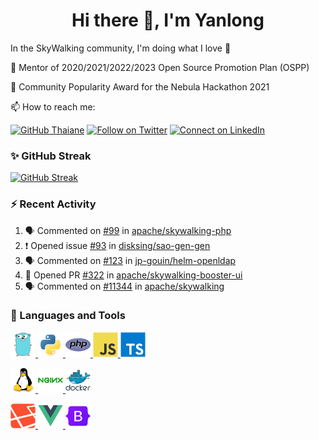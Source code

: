 <h1 align="center">Hi there 👋, I'm Yanlong</h1>

In the SkyWalking community, I'm doing what I love 🙌

:bow_and_arrow: Mentor of 2020/2021/2022/2023 Open Source Promotion Plan (OSPP)

:bow_and_arrow: Community Popularity Award for the Nebula Hackathon 2021

📫 How to reach me:

[![GitHub Thaiane](https://img.shields.io/github/followers/heyanlong?label=follow&style=social)](https://github.com/heyanlong)
[![Follow on Twitter](https://img.shields.io/badge/--twitter?label=Twitter&logo=Twitter&style=social)](https://twitter.com/YanlongHe)
[![Connect on LinkedIn](https://img.shields.io/badge/--linkedin?label=LinkedIn&logo=LinkedIn&style=social)](https://www.linkedin.com/in/yanlong-he/)



<!--
**heyanlong/heyanlong** is a ✨ _special_ ✨ repository because its `README.md` (this file) appears on your GitHub profile.

Here are some ideas to get you started:

- 🔭 I’m currently working on ...
- 🌱 I’m currently learning ...
- 👯 I’m looking to collaborate on ...
- 🤔 I’m looking for help with ...
- 💬 Ask me about ...
- 📫 How to reach me: ...
- 😄 Pronouns: ...
- ⚡ Fun fact: ...
-->

### ✨ GitHub Streak

[![GitHub Streak](http://github-readme-streak-stats.herokuapp.com?user=heyanlong)](https://git.io/streak-stats)


### :zap: Recent Activity

<!--START_SECTION:activity-->
1. 🗣 Commented on [#99](https://github.com/apache/skywalking-php/pull/99#issuecomment-1745162360) in [apache/skywalking-php](https://github.com/apache/skywalking-php)
2. ❗ Opened issue [#93](https://github.com/disksing/sao-gen-gen/issues/93) in [disksing/sao-gen-gen](https://github.com/disksing/sao-gen-gen)
3. 🗣 Commented on [#123](https://github.com/jp-gouin/helm-openldap/pull/123#issuecomment-1729158898) in [jp-gouin/helm-openldap](https://github.com/jp-gouin/helm-openldap)
4. 💪 Opened PR [#322](https://github.com/apache/skywalking-booster-ui/pull/322) in [apache/skywalking-booster-ui](https://github.com/apache/skywalking-booster-ui)
5. 🗣 Commented on [#11344](https://github.com/apache/skywalking/issues/11344#issuecomment-1726834771) in [apache/skywalking](https://github.com/apache/skywalking)
<!--END_SECTION:activity-->

### 🔧 Languages and Tools

<p align="left">
  <a href="https://go.dev/" target="_blank">
    <img src="https://raw.githubusercontent.com/devicons/devicon/master/icons/go/go-original.svg" alt="go" width="40" height="40"/>
  </a>
  <a href="https://www.python.org" target="_blank">
    <img src="https://raw.githubusercontent.com/devicons/devicon/master/icons/python/python-original.svg" alt="python" width="40" height="40"/>
  </a>
  <a href="https://www.php.net/" target="_blank">
    <img src="https://raw.githubusercontent.com/devicons/devicon/master/icons/php/php-original.svg" alt="php" width="40" height="40"/>
  </a>
  <a href="https://developer.mozilla.org/en-US/docs/Web/JavaScript" target="_blank">
    <img src="https://raw.githubusercontent.com/devicons/devicon/master/icons/javascript/javascript-original.svg" alt="javascript" width="40" height="40"/>
  </a> 
  <a href="https://www.typescriptlang.org/" target="_blank">
    <img src="https://raw.githubusercontent.com/devicons/devicon/master/icons/typescript/typescript-original.svg" alt="typescript" width="40" height="40"/>
  </a>
</p>

<p align="left">
  <a href="https://www.linux.org/" target="_blank">
    <img src="https://raw.githubusercontent.com/devicons/devicon/master/icons/linux/linux-original.svg" alt="linux" width="40" height="40"/>
  </a>
  <a href="https://www.nginx.com/" target="_blank">
    <img src="https://raw.githubusercontent.com/devicons/devicon/master/icons/nginx/nginx-original.svg" alt="nginx" width="40" height="40"/>
  </a>
  <a href="https://www.docker.com/" target="_blank">
    <img src="https://raw.githubusercontent.com/devicons/devicon/master/icons/docker/docker-original-wordmark.svg" alt="docker" width="40" height="40"/>
  </a>
</p>

<p align="left">
    <a href="https://laravel.com/" target="_blank">
      <img src="https://raw.githubusercontent.com/devicons/devicon/master/icons/laravel/laravel-plain.svg" alt="laravel" width="40" height="40"/>
    </a>
    <a href="https://vuejs.org/" target="_blank">
      <img src="https://raw.githubusercontent.com/devicons/devicon/master/icons/vuejs/vuejs-original.svg" alt="vue" width="40" height="40"/>
    </a>
    <a href="https://getbootstrap.com" target="_blank">
      <img src="https://raw.githubusercontent.com/devicons/devicon/master/icons/bootstrap/bootstrap-original.svg" alt="bootstrap" width="40" height="40"/>
    </a>
</p>